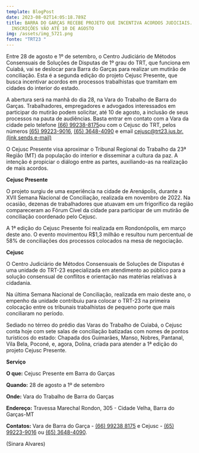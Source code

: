 ```yaml
---
template: BlogPost
date: 2023-08-02T14:05:18.789Z
title: BARRA DO GARÇAS RECEBE PROJETO QUE INCENTIVA ACORDOS JUDICIAIS.
  INSCRIÇÕES VÃO ATÉ 10 DE AGOSTO
img: /assets/img_5721.png
fonte: "TRT23 "
---
```

Entre 28 de agosto e 1º de setembro, o Centro Judiciário de Métodos Consensuais de Soluções de Disputas de 1º grau do TRT, que funciona em Cuiabá, vai se deslocar para Barra do Garças para realizar um mutirão de conciliação. Esta é a segunda edição do projeto Cejusc Presente, que busca incentivar acordos em processos trabalhistas que tramitam em cidades do interior do estado.

A abertura será na manhã do dia 28, na Vara do Trabalho de Barra do Garças. Trabalhadores, empregadores e advogados interessados em participar do mutirão podem solicitar, até 10 de agosto, a inclusão de seus processos na pauta de audiências. Basta entrar em contato com a Vara da cidade pelo telefone [(66) 99238-8175](<tel:(66) 99238-8175>)ou com o Cejusc do TRT, pelos números [(65) 99223-9016](<tel:(65) 99223-9016>), [(65) 3648-4090](<tel:(65) 3648-4090>) e email [cejusc@trt23.jus.br.(link sends e-mail)](mailto:cejusc@trt23.jus.br)

O Cejusc Presente visa aproximar o Tribunal Regional do Trabalho da 23ª Região (MT) da população do interior e disseminar a cultura da paz. A intenção é propiciar o diálogo entre as partes, auxiliando-as na realização de mais acordos.

**Cejusc Presente**

O projeto surgiu de uma experiência na cidade de Arenápolis, durante a XVII Semana Nacional de Conciliação, realizada em novembro de 2022. Na ocasião, dezenas de trabalhadores que atuavam em um frigorífico da região compareceram ao Fórum Cível da cidade para participar de um mutirão de conciliação coordenado pelo Cejusc.

A 1ª edição do Cejusc Presente foi realizada em Rondonópolis, em março deste ano. O evento movimentou R$1,3 milhão e resultou num percentual de 58% de conciliações dos processos colocados na mesa de negociação.

**Cejusc**

O Centro Judiciário de Métodos Consensuais de Soluções de Disputas é uma unidade do TRT-23 especializada em atendimento ao público para a solução consensual de conflitos e orientação nas matérias relativas à cidadania.

Na última Semana Nacional de Conciliação, realizada em maio deste ano, o empenho da unidade contribuiu para colocar o TRT-23 na primeira colocação entre os tribunais trabalhistas de pequeno porte que mais conciliaram no período.

Sediado no térreo do prédio das Varas do Trabalho de Cuiabá, o Cejusc conta hoje com sete salas de conciliação batizadas com nomes de pontos turísticos do estado: Chapada dos Guimarães, Manso, Nobres, Pantanal, Vila Bela, Poconé, e, agora, Dolina, criada para atender a 1ª edição do projeto Cejusc Presente.

**Serviço**

**O que:** Cejusc Presente em Barra do Garças

**Quando:** 28 de agosto a 1º de setembro

**Onde:** Vara do Trabalho de Barra do Garças

**Endereço:** Travessa Marechal Rondon, 305 - Cidade Velha, Barra do Garças-MT

**Contatos:** Vara de Barra do Garça - [(66) 99238 8175](<tel:(66) 99238 8175>) e Cejusc - [(65) 99223-9016](<tel:(65) 99223-9016>) ou [(65) 3648-4090](<tel:(65) 3648-4090>).

(Sinara Alvares)